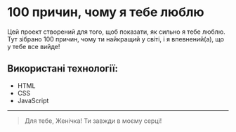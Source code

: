 # 100 причин, чому я тебе люблю

Цей проект створений для того, щоб показати, як сильно я тебе люблю. Тут зібрано 100 причин, чому ти найкращий у світі, і я впевнений(а), що у тебе все вийде!

## Використані технології:
- HTML
- CSS
- JavaScript

---

> Для тебе, Женічка! Ти завжди в моєму серці!
